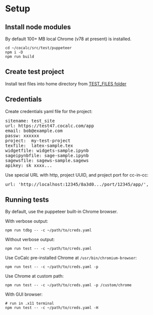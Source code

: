 # Setup

## Install node modules

By default 100+ MB local Chrome (v78 at present) is installed.

```
cd ~/cocalc/src/test/puppeteer
npm i -D
npm run build
```

## Create test project

Install test files into home directory from [TEST_FILES folder](https://cocalc.com/projects/77a92d07-c122-4577-9c4c-c051379cacfe/files/CCTEST/TEST_FILES/?session=default)

## Credentials

Create credentials yaml file for the project:

<pre>
sitename: test_site
url: https://test47.cocalc.com/app
email: bob@example.com
passw: xxxxxx
project:  my-test-project
texfile:  latex-sample.tex
widgetfile: widgets-sample.ipynb
sageipynbfile: sage-sample.ipynb
sagewsfile: sagews-sample.sagews
apikey: sk_xxxx...
</pre>

Use special URL with http, project UUID, and project port for cc-in-cc:
<pre>
url: 'http://localhost:12345/8a3d0.../port/12345/app/',
</pre>

## Running tests

By default, use the puppeteer built-in Chrome browser.

With verbose output:
```
npm run tdbg -- -c ~/path/to/creds.yaml
```

Without verbose output:
```
npm run test -- -c ~/path/to/creds.yaml
```

Use CoCalc pre-installed Chrome at `/usr/bin/chromium-browser`:
```
npm run test -- -c ~/path/to/creds.yaml -p
```

Use Chrome at custom path:
```
npm run test -- -c ~/path/to/creds.yaml -p /custom/chrome
```

With GUI browser:
```
# run in .x11 terminal
npm run test -- -c ~/path/to/creds.yaml -H
```
